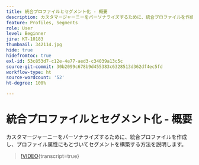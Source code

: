 ```yaml
---
title: 統合プロファイルとセグメント化 - 概要
description: カスタマージャーニーをパーソナライズするために、統合プロファイルを作成し、プロファイル属性にもとづいてセグメントを構築する方法を説明します。
feature: Profiles, Segments
role: User
level: Beginner
jira: KT-10183
thumbnail: 342114.jpg
hide: true
hidefromtoc: true
exl-id: 53c853d7-c12e-4e77-aed3-c34039a13c5c
source-git-commit: 30b2099c678b9d455383c6328513d362df4ec5fd
workflow-type: ht
source-wordcount: '52'
ht-degree: 100%

---
```


# 統合プロファイルとセグメント化 - 概要

カスタマージャーニーをパーソナライズするために、統合プロファイルを作成し、プロファイル属性にもとづいてセグメントを構築する方法を説明します。

>[!VIDEO](https://video.tv.adobe.com/v/342114?quality=12&learn=on){transcript=true}
